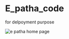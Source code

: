 # E_patha_code

for delpoyment purpose


![e patha home page](https://user-images.githubusercontent.com/67550103/172683994-be9ad972-665a-48bf-95e4-ad33c98b5b30.png)
